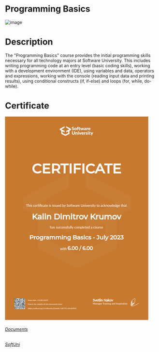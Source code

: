 # Programming Basics

![image](https://github.com/kaweeo/Soft-Uni/blob/main/Porgramming%20Basics%20Jul%202023/soft-uni-img.png)






# Description 

The "Programming Basics" course provides the initial programming skills necessary for all technology majors at Software University. This includes writing programming code at an entry level (basic coding skills), working with a development environment (IDE), using variables and data, operators and expressions, working with the console (reading input data and printing results), using conditional constructs (if, if-else) and loops (for, while, do-while).

# Certificate

![Image](https://github.com/kaweeo/Professional-Education-Soft-Uni/blob/main/Porgramming%20Basics%20Jul%202023/CertBasics.png)

###### [Documents](https://github.com/kaweeo/Professional-Education-Soft-Uni/blob/main/Porgramming%20Basics%20Jul%202023/Programming%20Basics%20-%20July%202023%20-%20Certificate.pdf)
###### [SoftUni](https://softuni.bg/certificates/details/182741/6fc6b905)
